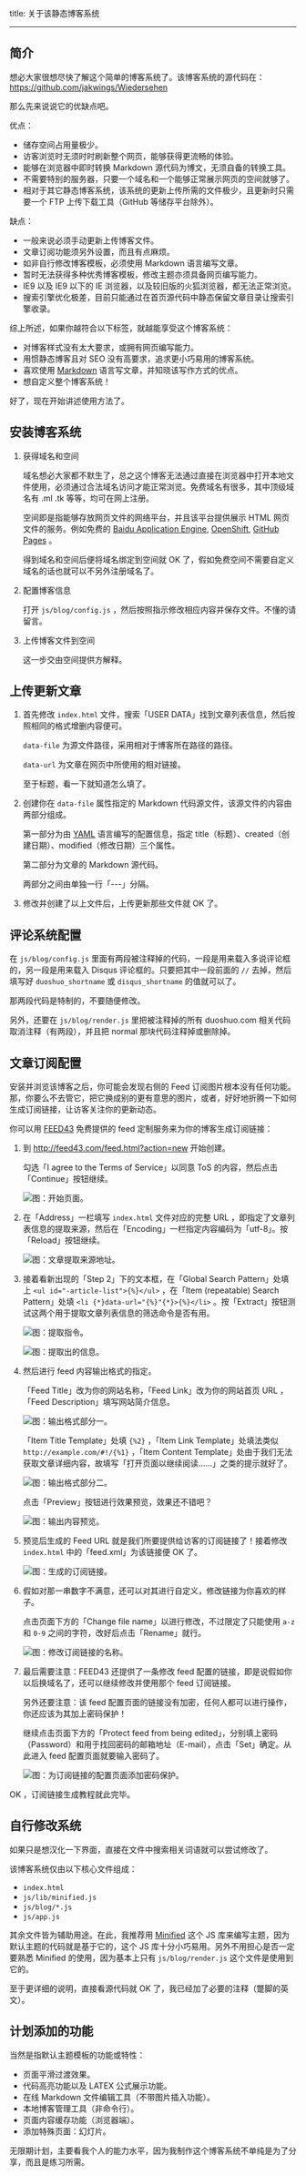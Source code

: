 title: 关于该静态博客系统

---

## 简介

想必大家很想尽快了解这个简单的博客系统了。该博客系统的源代码在：<https://github.com/jakwings/Wiedersehen>

那么先来说说它的优缺点吧。

优点：

*   储存空间占用量极少。
*   访客浏览时无须时时刷新整个网页，能够获得更流畅的体验。
*   能够在浏览器中即时转换 Markdown 源代码为博文，无须自备的转换工具。
*   不需要特别的服务器，只要一个域名和一个能够正常展示网页的空间就够了。
*   相对于其它静态博客系统，该系统的更新上传所需的文件极少，且更新时只需要一个 FTP 上传下载工具（GitHub 等储存平台除外）。

缺点：

*   一般来说必须手动更新上传博客文件。
*   文章订阅功能须另外设置，而且有点麻烦。
*   如非自行修改博客模板，必须使用 Markdown 语言编写文章。
*   暂时无法获得多种优秀博客模板，修改主题亦须具备网页编写能力。
*   IE9 以及 IE9 以下的 IE 浏览器，以及较旧版的火狐浏览器，都无法正常浏览。
*   搜索引擎优化极差，目前只能通过在首页源代码中静态保留文章目录让搜索引擎收录。

综上所述，如果你越符合以下标签，就越能享受这个博客系统：

*   对博客样式没有太大要求，或拥有网页编写能力。
*   用惯静态博客且对 SEO 没有高要求，追求更小巧易用的博客系统。
*   喜欢使用 [Markdown][] 语言写文章，并知晓该写作方式的优点。
*   想自定义整个博客系统！

[Markdown]: http://daringfireball.net/projects/markdown/dingus

好了，现在开始讲述使用方法了。


## 安装博客系统

1.  获得域名和空间

    域名想必大家都不默生了，总之这个博客无法通过直接在浏览器中打开本地文件使用，必须通过合法域名访问才能正常浏览。免费域名有很多，其中顶级域名有 .ml .tk 等等，均可在网上注册。

    空间即是指能够存放网页文件的网络平台，并且该平台提供展示 HTML 网页文件的服务。例如免费的 [Baidu Application Engine][BAE], [OpenShift][], [GitHub Pages][] 。

    得到域名和空间后便将域名绑定到空间就 OK 了，假如免费空间不需要自定义域名的话也就可以不另外注册域名了。

2.  配置博客信息

    打开 `js/blog/config.js` ，然后按照指示修改相应内容并保存文件。不懂的请留言。

3.  上传博客文件到空间

    这一步交由空间提供方解释。

[BAE]: http://developer.baidu.com/bae/ "百度云平台"
[OpenShift]: https://www.openshift.com "被和谐得简直成了一坨 Shit ……"
[GitHub Pages]: http://pages.github.com "GitHub 提供的项目文档托管服务"


## 上传更新文章

1.  首先修改 `index.html` 文件，搜索「USER DATA」找到文章列表信息，然后按照相同的格式增删内容便可。

    `data-file` 为源文件路径，采用相对于博客所在路径的路径。

    `data-url` 为文章在网页中所使用的相对链接。

    至于标题，看一下就知道怎么填了。

2.  创建你在 `data-file` 属性指定的 Markdown 代码源文件，该源文件的内容由两部分组成。

    第一部分为由 [YAML][] 语言编写的配置信息，指定 title（标题）、created（创建日期）、modified（修改日期）三个属性。

    第二部分为文章的 Markdown 源代码。

    两部分之间由单独一行「---」分隔。

3.  修改并创建了以上文件后，上传更新那些文件就 OK 了。

[YAML]: http://yaml.org


## 评论系统配置

在 `js/blog/config.js` 里面有两段被注释掉的代码，一段是用来载入多说评论框的，另一段是用来载入 Disqus 评论框的。只要把其中一段前面的 `//` 去掉，然后填写好 `duoshuo_shortname` 或 `disqus_shortname` 的值就可以了。

那两段代码是特制的，不要随便修改。

另外，还要在 `js/blog/render.js` 里把被注释掉的所有 duoshuo.com 相关代码取消注释（有两段），并且把 normal 那块代码注释掉或删除掉。


## 文章订阅配置

安装并浏览该博客之后，你可能会发现右侧的 Feed 订阅图片根本没有任何功能。那，你要么不去管它，把它换成别的更有意思的图片，或者，好好地折腾一下如何生成订阅链接，让访客关注你的更新动态。

你可以用 [FEED43][] 免费提供的 feed 定制服务来为你的博客生成订阅链接：

1.  到 <http://feed43.com/feed.html?action=new> 开始创建。

    勾选「I agree to the Terms of Service」以同意 ToS 的内容，然后点击「Continue」按钮继续。

    ![图：开始页面。](data/images/feed01.png)

2.  在「Address」一栏填写 `index.html` 文件对应的完整 URL ，即指定了文章列表信息的提取来源，然后在「Encoding」一栏指定内容编码为「utf-8」。按「Reload」按钮继续。

    ![图：文章提取来源地址。](data/images/feed02.png)

3.  接着看新出现的「Step 2」下的文本框，在「Global Search Pattern」处填上 `<ul id="-article-list">{%}</ul>` ，在「Item (repeatable) Search Pattern」处填 `<li {*}data-url="{%}"{*}>{%}</li>` 。按「Extract」按钮测试这两个用于提取文章列表信息的筛选命令是否有用。

    ![图：提取指令。](data/images/feed03.png)

    ![图：提取出的信息。](data/images/feed04.png)

4.  然后进行 feed 内容输出格式的指定。

    「Feed Title」改为你的网站名称，「Feed Link」改为你的网站首页 URL ，「Feed Description」填写网站简介信息。

    ![图：输出格式部分一。](data/images/feed05.png)

    「Item Title Template」处填 `{%2}` ，「Item Link Template」处填法类似 `http://example.com/#!/{%1}` ，「Item Content Template」处由于我们无法获取文章详细内容，故填写「打开页面以继续阅读……」之类的提示就好了。

    ![图：输出格式部分二。](data/images/feed06.png)

    点击「Preview」按钮进行效果预览，效果还不错吧？

    ![图：输出内容预览。](data/images/feed07.png)

5.  预览后生成的 Feed URL 就是我们所要提供给访客的订阅链接了！接着修改 `index.html` 中的「feed.xml」为该链接便 OK 了。

    ![图：生成的订阅链接。](data/images/feed08.png)

6.  假如对那一串数字不满意，还可以对其进行自定义，修改链接为你喜欢的样子。

    点击页面下方的「Change file name」以进行修改，不过限定了只能使用 `a-z` 和 `0-9` 之间的字符，改好后点击「Rename」就行。

    ![图：修改订阅链接的名称。](data/images/feed09.png)

7.  最后需要注意：FEED43 还提供了一条修改 feed 配置的链接，即是说假如你以后换域名了，还可以继续修改并使用那个 feed 订阅链接。

    另外还要注意：该 feed 配置页面的链接没有加密，任何人都可以进行操作，你还应该为其加上密码保护！

    继续点击页面下方的「Protect feed from being edited」，分别填上密码（Password）和用于找回密码的邮箱地址（E-mail），点击「Set」确定。从此进入 feed 配置页面就要输入密码了。

    ![图：为订阅链接的配置页面添加密码保护。](data/images/feed10.png)

OK ，订阅链接生成教程就此完毕。

[FEED43]: http://feed43.com


## 自行修改系统

如果只是想汉化一下界面，直接在文件中搜索相关词语就可以尝试修改了。

该博客系统仅由以下核心文件组成：

*   `index.html`
*   `js/lib/minified.js`
*   `js/blog/*.js`
*   `js/app.js`

其余文件皆为辅助用途。在此，我推荐用 [Minified][] 这个 JS 库来编写主题，因为默认主题的代码就是基于它的，这个 JS 库十分小巧易用。另外不用担心是否一定要熟悉 Minified 的使用，因为基本上只有 `js/blog/render.js` 这个文件是使用到它的。

至于更详细的说明，直接看源代码就 OK 了，我已经加了必要的注释（蹩脚的英文）。

[Minified]: http://minifiedjs.com


## 计划添加的功能

当然是指默认主题模板的功能或特性：

*   页面平滑过渡效果。
*   代码高亮功能以及 LATEX 公式展示功能。
*   在线 Markdown 文件编辑工具（不带图片插入功能）。
*   本地博客管理工具（非命令行）。
*   页面内容缓存功能（浏览器端）。
*   添加特殊页面：幻灯片。

无限期计划，主要看我个人的能力水平，因为我制作这个博客系统不单纯是为了分享，而且是练习所需。
